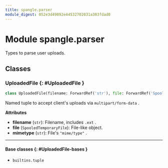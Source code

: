 ```yaml
---
title: spangle.parser
module_digest: 052e3d49892e44532702031a303fdad0
---
```


# Module spangle.parser

Types to parse user uploads.

## Classes

### UploadedFile {: #UploadedFile }

```python
class UploadedFile(filename: ForwardRef('str'), file: ForwardRef('SpooledTemporaryFile'), mimetype: ForwardRef('str'))
```

Named tuple to accept client's uploads via `multipart/form-data` .

**Attributes**

- **filename** (`str`): Filename, includes `.ext` .
- **file** (`SpooledTemporaryFile`): File-like object.
- **mimetype** (`str`): File's `"mime/type"` .

------

#### Base classes {: #UploadedFile-bases }

* `builtins.tuple`